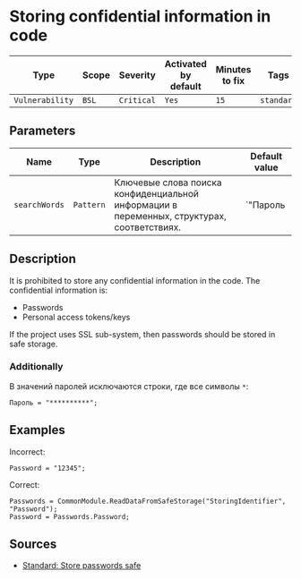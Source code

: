# Storing confidential information in code

Type | Scope | Severity | Activated<br>by default | Minutes<br>to fix | Tags
--- | --- | --- | --- | --- | ---
`Vulnerability` | `BSL` | `Critical` | `Yes` | `15` | `standard`

## Parameters

Name | Type | Description | Default value
--- | --- | --- | ---
`searchWords` | `Pattern` | Ключевые слова поиска конфиденциальной информации в переменных, структурах, соответствиях. | `"Пароль

<!-- Блоки выше заполняются автоматически, не трогать -->

## Description

It is prohibited to store any confidential information in the code. The confidential information is:

- Passwords
- Personal access tokens/keys

If the project uses SSL sub-system, then passwords should be stored in safe storage.

### Additionally

В значений паролей исключаются строки, где все символы `*`:

```bsl
Пароль = "**********";
```

## Examples

Incorrect:

```bsl
Password = "12345";
```

Correct:

```bsl
Passwords = CommonModule.ReadDataFromSafeStorage("StoringIdentifier", "Password");
Password = Passwords.Password;
```

## Sources

- [Standard: Store passwords safe](https://its.1c.ru/db/v8std#content:740:hdoc)

